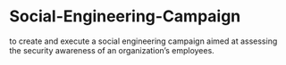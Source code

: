 # Social-Engineering-Campaign
to create and execute a social engineering campaign aimed at assessing the security awareness of an organization’s employees.
